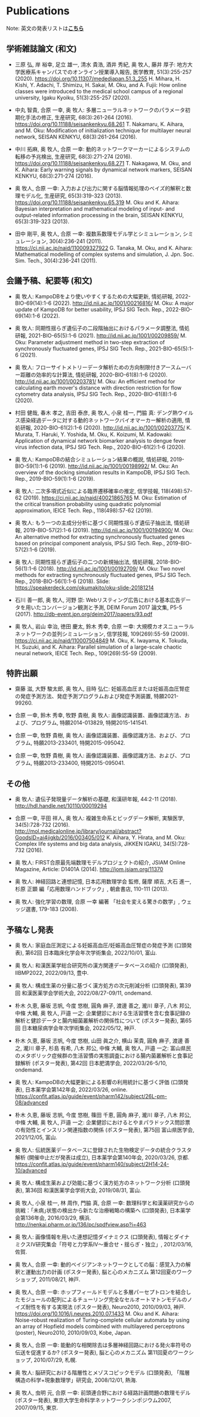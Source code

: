 Publications
============

Note: 英文の発表リストは[**こちら**](../en/#!publication.md)

学術雑誌論文 (和文)
-------------------

* 三原 弘, 岸 裕幸, 足立 雄一, 清水 貴浩, 酒井 秀紀, 奥 牧人, 藤井 厚子: 地方大学医療系キャンパスでのオンライン授業導入報告, 医学教育, 51(3):255-257 (2020). https://doi.org/10.11307/mededjapan.51.3_255
H. Mihara, H. Kishi, Y. Adachi, T. Shimizu, H. Sakai, M. Oku, and A. Fujii: How online classes were introduced to the medical school campus of a regional university, Igaku Kyoiku, 51(3):255-257 (2020).

* 中丸 智貴, 合原 一幸, 奥 牧人: 多層ニューラルネットワークのパラメータ初期化手法の修正, 生産研究, 68(3):261-264 (2016). https://doi.org/10.11188/seisankenkyu.68.261 
T. Nakamaru, K. Aihara, and M. Oku: Modification of initialization technique for multilayer neural network, SEISAN KENKYU, 68(3):261-264 (2016).

* 中川 拓麻, 奥 牧人, 合原 一幸: 動的ネットワークマーカーによるシステムの転移の予兆検出, 生産研究, 68(3):271-274 (2016). https://doi.org/10.11188/seisankenkyu.68.271
T. Nakagawa, M. Oku, and K. Aihara: Early warning signals by dynamical network markers, SEISAN KENKYU, 68(3):271-274 (2016).

* 奥 牧人, 合原 一幸: 入力および出力に関する脳情報処理のベイズ的解釈と数理モデル化, 生産研究, 65(3):319-323 (2013). https://doi.org/10.11188/seisankenkyu.65.319
M. Oku and K. Aihara: Bayesian interpretation and mathematical modeling of input- and output-related information processing in the brain, SEISAN KENKYU, 65(3):319-323 (2013).

* 田中 剛平, 奥 牧人, 合原 一幸: 複数系数理モデル学とシミュレーション, シミュレーション, 30(4):236-241 (2011). https://ci.nii.ac.jp/naid/110009327922
G. Tanaka, M. Oku, and K. Aihara: Mathematical modelling of complex systems and simulation, J. Jpn. Soc. Sim. Tech., 30(4):236-241 (2011).


会議予稿、紀要等 (和文)
-----------------------

* 奥 牧人: KampoDBをより使いやすくするための大幅更新, 情処研報, 2022-BIO-69(14):1-6 (2022). http://id.nii.ac.jp/1001/00216816/
M. Oku: A major update of KampoDB for better usability, IPSJ SIG Tech. Rep., 2022-BIO-69(14):1-6 (2022).

* 奥 牧人: 同期性揺らぎ遺伝子の二段階抽出におけるパラメータ調整法, 情処研報, 2021-BIO-65(5):1-6 (2021). http://id.nii.ac.jp/1001/00209859/
M. Oku: Parameter adjustment method in two-step extraction of synchronously fluctuated genes, IPSJ SIG Tech. Rep., 2021-BIO-65(5):1-6 (2021).

* 奥 牧人: フローサイトメトリーデータ解析ための方向制限付きアースムーバー距離の効率的な計算法, 情処研報, 2020-BIO-61(8):1-6 (2020). http://id.nii.ac.jp/1001/00203781/
M. Oku: An efficient method for calculating earth mover's distance with direction restriction for flow cytometry data analysis, IPSJ SIG Tech. Rep., 2020-BIO-61(8):1-6 (2020).

* 村田 健哉, 春木 孝之, 吉田 泰彦, 奥 牧人, 小泉 桂一, 門脇 真: デング熱ウイルス感染経過データに対する動的ネットワークバイオマーカー解析の適用, 情処研報, 2020-BIO-61(2):1-6 (2020). http://id.nii.ac.jp/1001/00203775/
K. Murata, T. Haruki, Y. Yoshida, M. Oku, K. Koizumi, M. Kadowaki: Application of dynamical network biomarker analysis to dengue fever virus infection data, IPSJ SIG Tech. Rep., 2020-BIO-61(2):1-6 (2020).

* 奥 牧人: KampoDBの結合シミュレーション結果の概説, 情処研報, 2019-BIO-59(1):1-6 (2019). http://id.nii.ac.jp/1001/00198992/
M. Oku:  An overview of the docking simulation results in KampoDB, IPSJ SIG Tech. Rep., 2019-BIO-59(1):1-6 (2019).

* 奥 牧人: 二次多項式近似による臨界遷移確率の推定, 信学技報, 118(498):57-62 (2019). https://ci.nii.ac.jp/naid/40021865765
M. Oku: Estimation of the critical transition probability using quadratic polynomial approximation, IEICE Tech. Rep., 118(498):57-62 (2019).

* 奥 牧人: もう一つの主成分分析に基づく同期性揺らぎ遺伝子抽出法, 情処研報, 2019-BIO-57(2):1-6 (2019). http://id.nii.ac.jp/1001/00194900/
M. Oku: An alternative method for extracting synchronously fluctuated genes based on principal component analysis, IPSJ SIG Tech. Rep., 2019-BIO-57(2):1-6 (2019).

* 奥 牧人: 同期性揺らぎ遺伝子の二つの新規抽出法, 情処研報, 2018-BIO-56(1):1-6 (2018). http://id.nii.ac.jp/1001/00192709/
M. Oku: Two novel methods for extracting synchronously fluctuated genes, IPSJ SIG Tech. Rep., 2018-BIO-56(1):1-6 (2018).
Slide: https://speakerdeck.com/okumakito/oku-slide-20181214

* 石川 善一郎, 奥 牧人, 河野 崇: Webリスティング広告における基本広告データを用いたコンバージョン観測と予測, DEIM Forum 2017 論文集, P5-5 (2017). http://db-event.jpn.org/deim2017/papers/93.pdf

* 奥 牧人, 岩山 幸治, 徳田 慶太, 鈴木 秀幸, 合原 一幸: 大規模カオスニューラルネットワークの並列シミュレーション, 信学技報, 109(269):55-59 (2009). https://ci.nii.ac.jp/naid/110007504849
M. Oku, K. Iwayama, K. Tokuda, H. Suzuki, and K. Aihara: Parallel simulation of a large-scale chaotic neural network, IEICE Tech. Rep., 109(269):55-59 (2009).


特許出願
--------

* 齋藤 滋, 大野 駿太郎, 奥 牧人, 目時 弘仁: 妊娠高血圧または妊娠高血圧腎症の発症予測方法、発症予測プログラムおよび発症予測装置, 特願2021-99260.

* 合原 一幸, 鈴木 秀幸, 牧野 貴樹, 奥 牧人: 画像認識装置、画像認識方法、および、プログラム, 特願2014-013829, 特開2015-141541.

* 合原 一幸, 牧野 貴樹, 奥 牧人: 画像認識装置、画像認識方法、および、プログラム, 特願2013-233401, 特開2015-095042.

* 合原 一幸, 牧野 貴樹, 奥 牧人: 画像認識装置、画像認識方法、および、プログラム, 特願2013-233400, 特開2015-095041.


その他
------

* 奥 牧人: 遺伝子発現量データ解析の基礎, 和漢研年報, 44:2-11 (2018). http://hdl.handle.net/10110/00019294

* 合原 一幸, 平田 祥人, 奥 牧人: 複雑生命系とビッグデータ解析, 実験医学, 34(5):728-732 (2016). http://mol.medicalonline.jp/library/journal/abstract?GoodsID=ai4jigkb/2016/003405/012
K. Aihara, Y. Hirata, and M. Oku: Complex life systems and big data analysis, JIKKEN IGAKU, 34(5):728-732 (2016).

* 奥 牧人: FIRST合原最先端数理モデルプロジェクトの紹介, JSIAM Online Magazine, Article: D1401A (2014). http://jom.jsiam.org/11370

* 奥 牧人: 神経回路と連想記憶, 日本応用数理学会 監修, 薩摩 順吉, 大石 進一, 杉原 正顕 編「応用数理ハンドブック」, 朝倉書店, 110-111 (2013).

* 奥 牧人: 強化学習の数理, 合原 一幸 編著 「社会を変える驚きの数学」, ウェッジ選書, 179-183 (2008).


予稿なし発表
------------

* 奥 牧人: 家庭血圧測定による妊娠高血圧/妊娠高血圧腎症の発症予測 (口頭発表), 第62回 日本臨床化学会年次学術集会, 2022/10/01, 富山.

* 奥 牧人: 和漢医薬学総合研究所の漢方関連データベースの紹介 (口頭発表), IIBMP2022, 2022/09/13, 豊中.

* 奥 牧人: 構成生薬の分量に基づく漢方処方の次元削減分析 (口頭発表), 第39回 和漢医薬学会学術大会, 2022/08/27-09/11, ondemand.

* 朴木 久恵, 藤坂 志帆, 今度 悠樹, 圓角 麻子, 渡邊 善之, 瀧川 章子, 八木 邦公, 中條 大輔, 奥 牧人, 戸邉 一之: 企業健診における生活習慣を含む食事記録の解析と健診データと腸内細菌叢解析の関係性について (ポスター発表), 第65回 日本糖尿病学会年次学術集会, 2022/05/12, 神戸.

* 朴木 久恵, 藤坂 志帆, 今度 悠樹, 山田 眞之介, 横山 茉貴, 圓角 麻子, 渡邊 善之, 瀧川 章子, 杉島 有希, 八木 邦公, 中條 大輔, 奥 牧人, 戸邉 一之: 富山県民のメタボリック症候群の生活習慣の実態調査における腸内菌叢解析と食事記録解析 (ポスター発表), 第42回 日本肥満学会, 2022/03/26-5/10, ondemand.

* 奥 牧人: KampoDBの大幅更新による影響の利用統計に基づく評価 (口頭発表), 日本薬学会第142年会, 2022/03/26, online. https://confit.atlas.jp/guide/event/pharm142/subject/26L-pm-08/advanced

* 朴木 久恵, 藤坂 志帆, 今度 悠樹, 篠田 千恵, 圓角 麻子, 瀧川 章子, 八木 邦公, 中條 大輔, 奥 牧人, 戸邉 一之: 企業健診におけるとやまパラドックス問診票の有効性とインスリン関連指数の関係 (ポスター発表), 第75回 富山県医学会, 2021/12/05, 富山.

* 奥 牧人: 伝統医薬データベースに登録された生物検定データの統合クラスタ解析 (開催中止だが発表は成立), 日本薬学会第140年会, 2020/03/26, 京都. https://confit.atlas.jp/guide/event/pharm140/subject/2H14-24-10/advanced

* 奥 牧人: 構成生薬および効能に基づく漢方処方のネットワーク分析 (口頭発表), 第36回 和漢医薬学会学術大会, 2019/08/31, 富山.

* 奥 牧人, 小泉 桂一, 林 周作, 門脇 真, 合原 一幸: 数理科学と和漢薬研究からの挑戦：｢未病｣状態の検出から新たな治療戦略の構築へ (口頭発表), 日本薬学会第136年会, 2016/03/29, 横浜. http://nenkai.pharm.or.jp/136/pc/spdfview.asp?i=463

* 奥 牧人: 画像情報を用いた連想記憶ダイナミクス (口頭発表), 情報とダイナミクスIV研究集会「符号と力学系IV〜重合せ・揺らぎ・独立」, 2012/03/16, 佐賀.

* 奥 牧人, 合原 一幸: 動的ベイジアンネットワークとしての脳：感覚入力の解釈と運動出力の計画 (ポスター発表), 脳と心のメカニズム 第12回夏のワークショップ, 2011/08/21, 神戸.

* 奥 牧人, 合原 一幸: ホップフィールドモデルと多層パーセプトロンを結合したモジュールの配列によるチューリング完全なセルオートマトンモデルのノイズ耐性を有する実現法 (ポスター発表), Neuro2010, 2010/09/03, 神戸. https://doi.org/10.1016/j.neures.2010.07.1433
M. Oku and K. Aihara: Noise-robust realization of Turing-complete cellular automata by using an array of Hopfield models combined with multilayered perceptrons (poster), Neuro2010, 2010/09/03, Kobe, Japan.

* 奥 牧人, 合原 一幸: 能動的な相関除去は多層神経回路における発火率符号の伝送を促進するか? (ポスター発表), 脳と心のメカニズム 第11回夏のワークショップ, 2010/07/29, 札幌.

* 奥 牧人: 脳研究における階層性とメゾスコピックモデル (口頭発表), 「階層構造の科学+現象数理学」研究会, 2008/12/01, 熱海.

* 奥 牧人, 虫明 元, 合原 一幸: 前頭連合野における経路計画問題の数理モデル (ポスター発表), 東京大学生命科学ネットワークシンポジウム2007, 2007/09/15, 東京.
